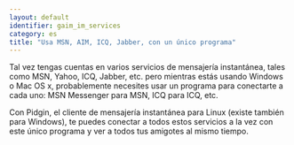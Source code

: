 ```yaml
---
layout: default
identifier: gaim_im_services
category: es
title: "Usa MSN, AIM, ICQ, Jabber, con un único programa"
---
```


Tal vez tengas cuentas en varios servicios de mensajería instantánea, tales como MSN, Yahoo, ICQ, Jabber, etc. pero mientras estás usando Windows o Mac OS x, probablemente necesites usar un programa para conectarte a cada uno: MSN Messenger para MSN, ICQ para ICQ, etc.

Con Pidgin, el cliente de mensajería instantánea para Linux (existe también para Windows), te puedes conectar a todos estos servicios a la vez con este único programa y ver a todos tus amigotes al mismo tiempo.

  
